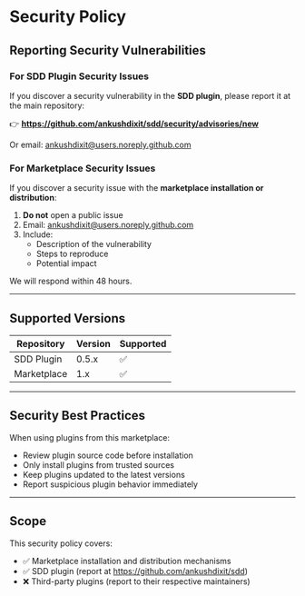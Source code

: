 # Security Policy

## Reporting Security Vulnerabilities

### For SDD Plugin Security Issues

If you discover a security vulnerability in the **SDD plugin**, please report it at the main repository:

👉 **https://github.com/ankushdixit/sdd/security/advisories/new**

Or email: ankushdixit@users.noreply.github.com

### For Marketplace Security Issues

If you discover a security issue with the **marketplace installation or distribution**:

1. **Do not** open a public issue
2. Email: ankushdixit@users.noreply.github.com
3. Include:
   - Description of the vulnerability
   - Steps to reproduce
   - Potential impact

We will respond within 48 hours.

---

## Supported Versions

| Repository | Version | Supported          |
| ---------- | ------- | ------------------ |
| SDD Plugin | 0.5.x   | :white_check_mark: |
| Marketplace| 1.x     | :white_check_mark: |

---

## Security Best Practices

When using plugins from this marketplace:

- Review plugin source code before installation
- Only install plugins from trusted sources
- Keep plugins updated to the latest versions
- Report suspicious plugin behavior immediately

---

## Scope

This security policy covers:
- ✅ Marketplace installation and distribution mechanisms
- ✅ SDD plugin (report at https://github.com/ankushdixit/sdd)
- ❌ Third-party plugins (report to their respective maintainers)
